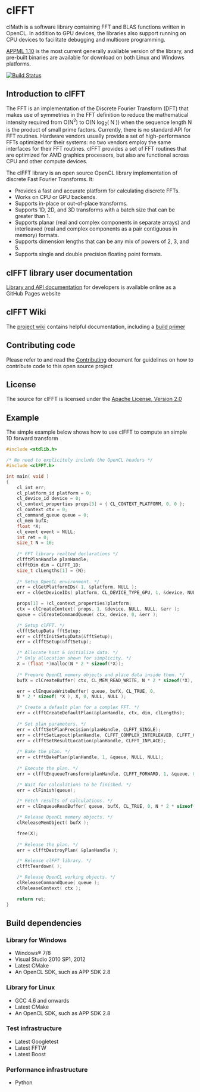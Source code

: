 clFFT
=====

clMath is a software library containing FFT and BLAS functions written in OpenCL. In addition to GPU devices, the libraries also support running on CPU devices to facilitate debugging and multicore programming.

<a href="http://developer.amd.com/tools-and-sdks/heterogeneous-computing/amd-accelerated-parallel-processing-math-libraries/">APPML 1.10</a> is the most current generally available version of the library, and pre-built binaries are available for download on both Linux and Windows platforms.

[![Build Status](https://travis-ci.org/kknox/clFFT.png)](https://travis-ci.org/kknox/clFFT)
## Introduction to clFFT

The FFT is an implementation of the Discrete Fourier Transform (DFT) that makes use of symmetries in the FFT definition to reduce the mathematical intensity required from O(N<sup>2</sup>) to O(N log<sub>2</sub>( N )) when the sequence length N is the product of small prime factors. Currently, there is no standard API for FFT routines. Hardware vendors usually provide a set of high-performance FFTs optimized for their systems: no two vendors employ the same interfaces for their FFT routines. clFFT provides a set of FFT routines that are optimized for AMD graphics processors, but also are functional across CPU and other compute devices.

The clFFT library is an open source OpenCL library implementation of discrete Fast Fourier Transforms. It:

* Provides a fast and accurate platform for calculating discrete FFTs. 
* Works on CPU or GPU backends. 
* Supports in-place or out-of-place transforms. 
* Supports 1D, 2D, and 3D transforms with a batch size that can be greater than 1. 
* Supports planar (real and complex components in separate arrays) and interleaved (real and complex components as a pair contiguous in memory) formats. 
* Supports dimension lengths that can be any mix of powers of 2, 3, and 5. 
* Supports single and double precision floating point formats.

## clFFT library user documentation
[Library and API documentation]( http://clmathlibraries.github.io/clFFT/ ) for developers is available online as a GitHub Pages website

## clFFT Wiki
The [project wiki](https://github.com/clMathLibraries/clFFT/wiki) contains helpful documentation, including a [build primer](https://github.com/clMathLibraries/clFFT/wiki/Build)

## Contributing code
Please refer to and read the [Contributing](CONTRIBUTING.md) document for guidelines on how to contribute code to this open source project

## License
The source for clFFT is licensed under the [Apache License, Version 2.0]( http://www.apache.org/licenses/LICENSE-2.0 )

## Example
The simple example below shows how to use clFFT to compute an simple 1D forward transform

```c
#include <stdlib.h>

/* No need to explicitely include the OpenCL headers */
#include <clFFT.h>

int main( void )
{
    cl_int err;
    cl_platform_id platform = 0;
    cl_device_id device = 0;
    cl_context_properties props[3] = { CL_CONTEXT_PLATFORM, 0, 0 };
    cl_context ctx = 0;
    cl_command_queue queue = 0;
    cl_mem bufX;
	float *X;
    cl_event event = NULL;
    int ret = 0;
	size_t N = 16;
	
	/* FFT library realted declarations */
	clfftPlanHandle planHandle;
	clfftDim dim = CLFFT_1D;
	size_t clLengths[1] = {N};
                
    /* Setup OpenCL environment. */
    err = clGetPlatformIDs( 1, &platform, NULL );
    err = clGetDeviceIDs( platform, CL_DEVICE_TYPE_GPU, 1, &device, NULL );

    props[1] = (cl_context_properties)platform;
    ctx = clCreateContext( props, 1, &device, NULL, NULL, &err );
    queue = clCreateCommandQueue( ctx, device, 0, &err );

    /* Setup clFFT. */
	clfftSetupData fftSetup;
	err = clfftInitSetupData(&fftSetup);
	err = clfftSetup(&fftSetup);

	/* Allocate host & initialize data. */
	/* Only allocation shown for simplicity. */
	X = (float *)malloc(N * 2 * sizeof(*X));
                
    /* Prepare OpenCL memory objects and place data inside them. */
    bufX = clCreateBuffer( ctx, CL_MEM_READ_WRITE, N * 2 * sizeof(*X), NULL, &err );

    err = clEnqueueWriteBuffer( queue, bufX, CL_TRUE, 0,
	N * 2 * sizeof( *X ), X, 0, NULL, NULL );

	/* Create a default plan for a complex FFT. */
	err = clfftCreateDefaultPlan(&planHandle, ctx, dim, clLengths);
	
	/* Set plan parameters. */
	err = clfftSetPlanPrecision(planHandle, CLFFT_SINGLE);
	err = clfftSetLayout(planHandle, CLFFT_COMPLEX_INTERLEAVED, CLFFT_COMPLEX_INTERLEAVED);
	err = clfftSetResultLocation(planHandle, CLFFT_INPLACE);
                                
    /* Bake the plan. */
	err = clfftBakePlan(planHandle, 1, &queue, NULL, NULL);
	
	/* Execute the plan. */
	err = clfftEnqueueTransform(planHandle, CLFFT_FORWARD, 1, &queue, 0, NULL, NULL, &bufX, NULL, NULL);

	/* Wait for calculations to be finished. */
	err = clFinish(queue);

	/* Fetch results of calculations. */
	err = clEnqueueReadBuffer( queue, bufX, CL_TRUE, 0, N * 2 * sizeof( *X ), X, 0, NULL, NULL );

    /* Release OpenCL memory objects. */
    clReleaseMemObject( bufX );

	free(X);
	
	/* Release the plan. */
	err = clfftDestroyPlan( &planHandle );

    /* Release clFFT library. */
    clfftTeardown( );

    /* Release OpenCL working objects. */
    clReleaseCommandQueue( queue );
    clReleaseContext( ctx );

    return ret;
}
```

## Build dependencies
### Library for Windows
*  Windows® 7/8
*  Visual Studio 2010 SP1, 2012
*  Latest CMake
*  An OpenCL SDK, such as APP SDK 2.8

### Library for Linux
*  GCC 4.6 and onwards
*  Latest CMake
*  An OpenCL SDK, such as APP SDK 2.8

### Test infrastructure
* Latest Googletest
* Latest FFTW 
* Latest Boost

### Performance infrastructure
* Python